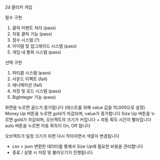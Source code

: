 2d 클리커 게임

필수 구현
1. 클릭 이벤트 처리 (pass)
2. 자동 클릭 기능 (pass)
3. 점수 시스템 (?)
4. 아이템 및 업그레이드 시스템 (pass)
5. 게임 내 통화 시스템 (pass)

선택 구현
1. 파티클 시스템 (pass)
2. 사운드 이펙트 (fail)
3. 애니메이션 (fail)
4. 저장 및 로드 시스템 (pass)
5. BigInteger 기능 (pass)



화면을 누르면 골드가 증가됩니다 (테스트를 위해 value 값을 10,000으로 설정)
Money Up 버튼을 누르면 gold가 차감되며, value가 증가합니다
Size Up 버튼을 누르면 gold가 차감되며, 오브젝트의 크기가 커집니다 + 자동 획득 시간이 빨라집니다
auto 버튼을 누르면 자동 획득이 On, Off 됩니다

오브젝트가 일정 크기가 되면 다시 작아지면서 색깔이 변경됩니다

+ csv > json 변환한 데이터를 통해서 Size Up에 필요한 비용을 관리합니다
+ 종료 / 실행 시 저장 및 불러오기가 진행됩니다
